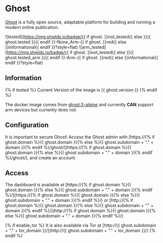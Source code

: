 # Ghost

[Ghost](http://ghost.org/) is a fully open source, adaptable platform for building and running a modern online publication.

![tested](https://img.shields.io/badge/{{ if ghost. }}not_tested{{ else }}{{ ghost.tested }}{{ endif }}-None_Arm-{{ if ghost. }}red{{ else }}informational{{ endif }}?style=flat)
![arm_tested](https://img.shields.io/badge/{{ if ghost. }}not_tested{{ else }}{{ ghost.tested_arm }}{{ endif }}-Arm-{{ if ghost. }}red{{ else }}informational{{ endif }}?style=flat)

## Information

{% if tested %}
Current Version of the image is {{ ghost.version }}
{% endif %}

The docker image comes from [ghost:3-alpine](ghost:3-alpine)
and currently **CAN** support arm devices but currently does not.

## Configuration

It is important to secure Ghost! Access the Ghost admin with [https://{% if ghost.domain %}{{ ghost.domain }}{% else %}{{ ghost.subdomain + "." + domain }}{% endif %}/ghost/](https://{% if ghost.domain %}{{ ghost.domain }}{% else %}{{ ghost.subdomain + "." + domain }}{% endif %}/ghost/), and create an account.

## Access

The dashboard is available at [https://{% if ghost.domain %}{{ ghost.domain }}{% else %}{{ ghost.subdomain + "." + domain }}{% endif %}/](https://{% if ghost.domain %}{{ ghost.domain }}{% else %}{{ ghost.subdomain + "." + domain }}{% endif %}/) or [http://{% if ghost.domain %}{{ ghost.domain }}{% else %}{{ ghost.subdomain + "." + domain }}{% endif %}/](http://{% if ghost.domain %}{{ ghost.domain }}{% else %}{{ ghost.subdomain + "." + domain }}{% endif %}/)

{% if enable_tor %}
It is also available via Tor at [http://{{ ghost.subdomain + "." + tor_domain }}/](http://{{ ghost.subdomain + "." + tor_domain }}/)
{% endif %}
